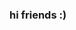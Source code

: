 ### hi friends :)

<!--
**sarinali/sarinali** is a ✨ _special_ ✨ repository because its `README.md` (this file) appears on your GitHub profile.

![sarinas's github stats](https://github-readme-stats.vercel.app/api?username=sarinali)


